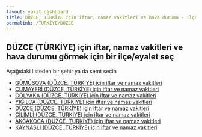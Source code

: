 ```yaml
---
layout: vakit_dashboard
title: DÜZCE, TÜRKİYE için iftar, namaz vakitleri ve hava durumu - ilçe/eyalet seç
permalink: /TÜRKİYE/DÜZCE
---
```


## DÜZCE (TÜRKİYE) için iftar, namaz vakitleri ve hava durumu  görmek için bir ilçe/eyalet seç

Aşağıdaki listeden bir şehir ya da semt seçin

* [GÜMÜŞOVA (DÜZCE, TÜRKİYE) için iftar ve namaz vakitleri](/TÜRKİYE/DÜZCE/GÜMÜŞOVA)
* [CUMAYERİ (DÜZCE, TÜRKİYE) için iftar ve namaz vakitleri](/TÜRKİYE/DÜZCE/CUMAYERİ)
* [GÖLYAKA (DÜZCE, TÜRKİYE) için iftar ve namaz vakitleri](/TÜRKİYE/DÜZCE/GÖLYAKA)
* [YIĞILCA (DÜZCE, TÜRKİYE) için iftar ve namaz vakitleri](/TÜRKİYE/DÜZCE/YIĞILCA)
* [DÜZCE (DÜZCE, TÜRKİYE) için iftar ve namaz vakitleri](/TÜRKİYE/DÜZCE/DÜZCE)
* [ÇİLİMLİ (DÜZCE, TÜRKİYE) için iftar ve namaz vakitleri](/TÜRKİYE/DÜZCE/ÇİLİMLİ)
* [AKÇAKOCA (DÜZCE, TÜRKİYE) için iftar ve namaz vakitleri](/TÜRKİYE/DÜZCE/AKÇAKOCA)
* [KAYNAŞLI (DÜZCE, TÜRKİYE) için iftar ve namaz vakitleri](/TÜRKİYE/DÜZCE/KAYNAŞLI)

<script type="text/javascript">
  var GLOBAL_COUNTRY = 'TÜRKİYE';
  var GLOBAL_CITY = 'DÜZCE';
  var GLOBAL_STATE = 'DÜZCE';
</script>
